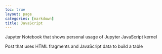 ```yaml
---
toc: true
layout: page
categories: [markdown]
title: JavaScript
---
```


Jupyter Notebook that shows personal usage of Jupyter JavaScript kernel

Post that uses HTML fragments and JavaScript data to build a table
